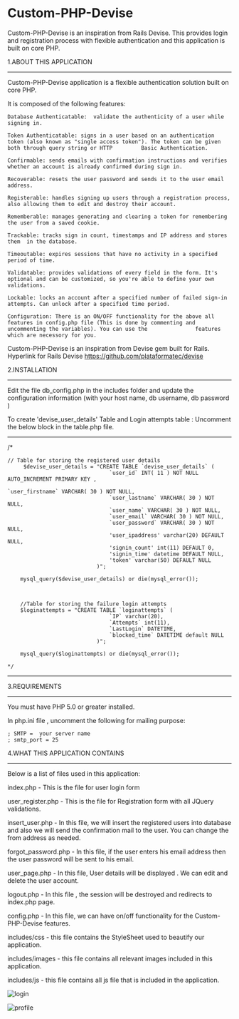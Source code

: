 Custom-PHP-Devise
=================

Custom-PHP-Devise is an inspiration from Rails Devise. This provides login and registration process with flexible authentication and this application is built on core PHP.



1.ABOUT THIS APPLICATION

******************************************

 Custom-PHP-Devise application is a flexible authentication solution built on core PHP.

 It is composed of the following features:


    Database Authenticatable:  validate the authenticity of a user while signing in. 

    Token Authenticatable: signs in a user based on an authentication token (also known as "single access token"). The token can be given both through query string or HTTP   		Basic Authentication.

    Confirmable: sends emails with confirmation instructions and verifies whether an account is already confirmed during sign in.

    Recoverable: resets the user password and sends it to the user email address.

    Registerable: handles signing up users through a registration process, also allowing them to edit and destroy their account.

    Rememberable: manages generating and clearing a token for remembering the user from a saved cookie.

    Trackable: tracks sign in count, timestamps and IP address and stores them  in the database.

    Timeoutable: expires sessions that have no activity in a specified period of time.

    Validatable: provides validations of every field in the form. It's optional and can be customized, so you're able to define your own validations.

    Lockable: locks an account after a specified number of failed sign-in attempts. Can unlock after a specified time period.

    Configuration: There is an ON/OFF functionality for the above all features in config.php file (This is done by commenting and uncommenting the variables). You can use the 	             features which are necessory for you.

   Custom-PHP-Devise is an inspiration from Devise gem built for Rails. Hyperlink for Rails Devise https://github.com/plataformatec/devise


2.INSTALLATION

******************************************

Edit the file db_config.php in the includes folder and update the configuration information (with your host name, db username, db password ) 

To create 'devise_user_details' Table and Login attempts table : Uncomment the below block in the table.php file.


-----------------------------------------------------------------------------------------------------------------------------------------------------------------------------------------------

/*

  	// Table for storing the registered user details
		 $devise_user_details = "CREATE TABLE `devise_user_details` (
									`user_id` INT( 11 ) NOT NULL AUTO_INCREMENT PRIMARY KEY ,
                                                                                                                                                `user_firstname` VARCHAR( 30 ) NOT NULL,
 									`user_lastname` VARCHAR( 30 ) NOT NULL,
									`user_name` VARCHAR( 30 ) NOT NULL,
									`user_email` VARCHAR( 30 ) NOT NULL,
									`user_password` VARCHAR( 30 ) NOT NULL,
									'user_ipaddress' varchar(20) DEFAULT NULL,
									'signin_count' int(11) DEFAULT 0,
									'signin_time' datetime DEFAULT NULL,
									'token' varchar(50) DEFAULT NULL
								)";
	 
		mysql_query($devise_user_details) or die(mysql_error());
		
		
		
		//Table for storing the failure login attempts
		$loginattempts = "CREATE TABLE `loginattempts` (
									`IP` varchar(20),
									`Attempts` int(11),
									`LastLogin` DATETIME,
									`blocked_time` DATETIME default NULL
								)";
	 
		mysql_query($loginattempts) or die(mysql_error());
		
	*/
----------------------------------------------------------------------------------------------------------------------------------------------------------------------------------------------------------		


3.REQUIREMENTS

******************************************
You must have PHP 5.0 or greater installed.

In php.ini file , uncomment the following for mailing purpose:

	
	; SMTP =  your server name
	; smtp_port = 25


4.WHAT THIS APPLICATION CONTAINS

******************************************

Below is a list of files used in this application:

index.php - This is the file for user login form

user_register.php - This is the file for Registration form with all  JQuery validations.

insert_user.php - In this file, we will insert the registered users into database and also we will send the confirmation mail to the user. You can change the from address as needed.

forgot_password.php - In this file, if the user enters his email address then the user password will be sent to his email.

user_page.php - In this file, User details will be displayed . We can edit and delete the user account.

logout.php - In this file , the session will be destroyed and redirects  to index.php page. 

config.php - In this file, we can have on/off  functionality  for the Custom-PHP-Devise features.

includes/css - this file contains the  StyleSheet used to beautify our application.

includes/images - this file contains all relevant images included in this application.

includes/js - this file contains all js file that is included in the application.




<img style="max-width:100%;" src="https://github.com/lavanya-nyros/Custom-PHP-Devise/raw/master/screenshots/login.JPG
" alt="login" title="login">



<img style="max-width:100%;" src="https://github.com/lavanya-nyros/Custom-PHP-Devise/raw/master/screenshots/profile.JPG
" alt="profile" title="profile">






